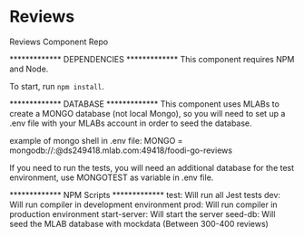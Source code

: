 # Reviews
Reviews Component Repo

************* DEPENDENCIES *************
This component requires NPM and Node.

To start, run `npm install`.


************* DATABASE *************
This component uses MLABs to create a MONGO database (not local Mongo), so you will 
need to set up a .env file with your MLABs account in order to seed the database.

example of mongo shell in .env file: 
MONGO = mongodb://<userName>:<password>@ds249418.mlab.com:49418/foodi-go-reviews

If you need to run the tests, you will need an additional database for the test environment,
use MONGOTEST as variable in .env file.

************* NPM Scripts *************
test: Will run all Jest tests 
dev: Will run compiler in development environment
prod: Will run compiler in production environment
start-server: Will start the server
seed-db: Will seed the MLAB database with mockdata (Between 300-400 reviews)
